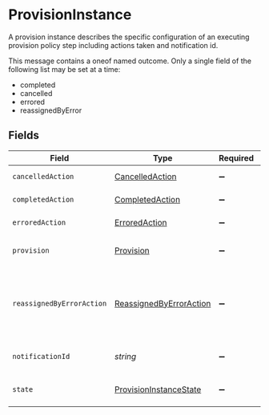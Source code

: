 # ProvisionInstance

 A provision instance describes the specific configuration of an executing provision policy step including actions taken and notification id.


This message contains a oneof named outcome. Only a single field of the following list may be set at a time:
  - completed
  - cancelled
  - errored
  - reassignedByError



## Fields

| Field                                                                                                                                      | Type                                                                                                                                       | Required                                                                                                                                   | Description                                                                                                                                |
| ------------------------------------------------------------------------------------------------------------------------------------------ | ------------------------------------------------------------------------------------------------------------------------------------------ | ------------------------------------------------------------------------------------------------------------------------------------------ | ------------------------------------------------------------------------------------------------------------------------------------------ |
| `cancelledAction`                                                                                                                          | [CancelledAction](../../models/shared/cancelledaction.md)                                                                                  | :heavy_minus_sign:                                                                                                                         | The CancelledAction message.                                                                                                               |
| `completedAction`                                                                                                                          | [CompletedAction](../../models/shared/completedaction.md)                                                                                  | :heavy_minus_sign:                                                                                                                         | The CompletedAction message.                                                                                                               |
| `erroredAction`                                                                                                                            | [ErroredAction](../../models/shared/erroredaction.md)                                                                                      | :heavy_minus_sign:                                                                                                                         | The ErroredAction message.                                                                                                                 |
| `provision`                                                                                                                                | [Provision](../../models/shared/provision.md)                                                                                              | :heavy_minus_sign:                                                                                                                         |  The provision step references a provision policy for this step.<br/>                                                                      |
| `reassignedByErrorAction`                                                                                                                  | [ReassignedByErrorAction](../../models/shared/reassignedbyerroraction.md)                                                                  | :heavy_minus_sign:                                                                                                                         |  The ReassignedByErrorAction object describes the outcome of a policy step that has been reassigned because it had an error provisioning.<br/> |
| `notificationId`                                                                                                                           | *string*                                                                                                                                   | :heavy_minus_sign:                                                                                                                         |  This indicates the notification id for this step.<br/>                                                                                    |
| `state`                                                                                                                                    | [ProvisionInstanceState](../../models/shared/provisioninstancestate.md)                                                                    | :heavy_minus_sign:                                                                                                                         |  This property indicates the current state of this step.<br/>                                                                              |